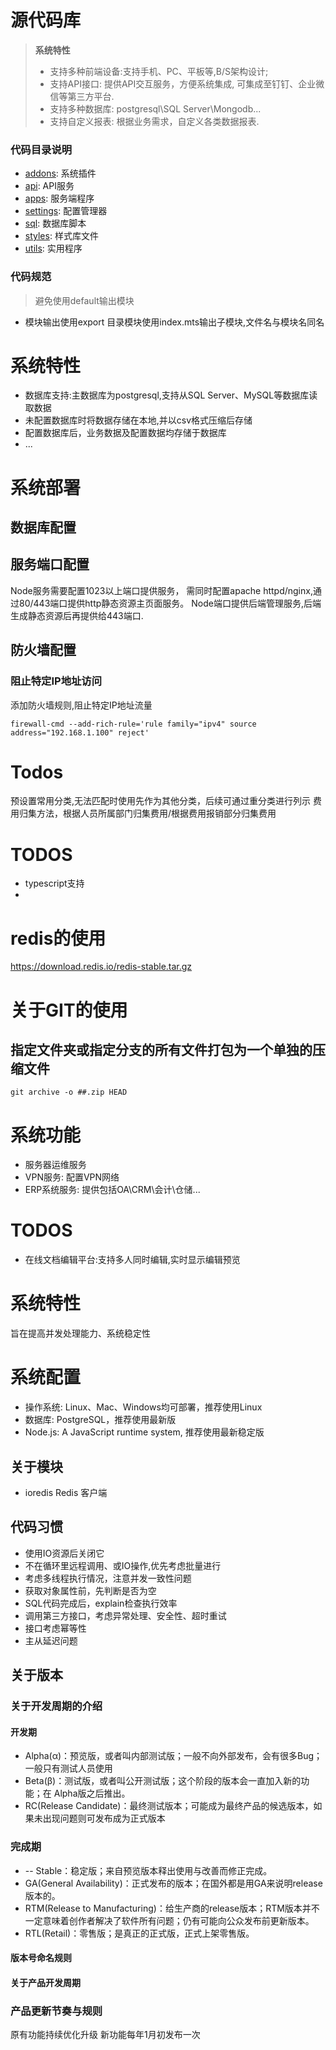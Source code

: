 源代码库
========

> **系统特性**
>
> * 支持多种前端设备:支持手机、PC、平板等,B/S架构设计;
> * 支持API接口: 提供API交互服务，方便系统集成, 可集成至钉钉、企业微信等第三方平台.
> * 支持多种数据库: postgresql\SQL Server\Mongodb...
> * 支持自定义报表: 根据业务需求，自定义各类数据报表.


### 代码目录说明

* [addons](./addons/README.md): 系统插件
* [api](./api/README.md): API服务
* [apps](./apps/README.md): 服务端程序 
* [settings](./settings/README.md): 配置管理器 
* [sql](./sql/README.md): 数据库脚本
* [styles](./styles/README.md): 样式库文件
* [utils](./utils): 实用程序

### 代码规范 

> 避免使用default输出模块

* 模块输出使用export 目录模块使用index.mts输出子模块,文件名与模块名同名


# 系统特性

* 数据库支持:主数据库为postgresql,支持从SQL Server、MySQL等数据库读取数据
* 未配置数据库时将数据存储在本地,并以csv格式压缩后存储
* 配置数据库后，业务数据及配置数据均存储于数据库
* ...

# 系统部署

## 数据库配置


## 服务端口配置

Node服务需要配置1023以上端口提供服务，
需同时配置apache httpd/nginx,通过80/443端口提供http静态资源主页面服务。
Node端口提供后端管理服务,后端生成静态资源后再提供给443端口.

## 防火墙配置

### 阻止特定IP地址访问


添加防火墙规则,阻止特定IP地址流量

```shell
firewall-cmd --add-rich-rule='rule family="ipv4" source address="192.168.1.100" reject'
```

# Todos

预设置常用分类,无法匹配时使用先作为其他分类，后续可通过重分类进行列示
费用归集方法，根据人员所属部门归集费用/根据费用报销部分归集费用


# TODOS

* typescript支持
* 


# redis的使用

https://download.redis.io/redis-stable.tar.gz

# 关于GIT的使用



## 指定文件夹或指定分支的所有文件打包为一个单独的压缩文件

```
git archive -o ##.zip HEAD
```

# 系统功能

* 服务器运维服务
* VPN服务: 配置VPN网络
* ERP系统服务: 提供包括OA\CRM\会计\仓储... 

# TODOS

* 在线文档编辑平台:支持多人同时编辑,实时显示编辑预览

# 系统特性

旨在提高并发处理能力、系统稳定性

# 系统配置

* 操作系统: Linux、Mac、Windows均可部署，推荐使用Linux
* 数据库: PostgreSQL，推荐使用最新版
* Node.js: A JavaScript runtime system, 推荐使用最新稳定版

## 关于模块

* ioredis Redis 客户端

## 代码习惯

* 使用IO资源后关闭它
* 不在循环里远程调用、或IO操作,优先考虑批量进行
* 考虑多线程执行情况，注意并发一致性问题
* 获取对象属性前，先判断是否为空
* SQL代码完成后，explain检查执行效率
* 调用第三方接口，考虑异常处理、安全性、超时重试
* 接口考虑幂等性
* 主从延迟问题

## 关于版本


### 关于开发周期的介绍

#### 开发期

* Alpha(α)：预览版，或者叫内部测试版；一般不向外部发布，会有很多Bug；一般只有测试人员使用
* Beta(β)：测试版，或者叫公开测试版；这个阶段的版本会一直加入新的功能；在 Alpha版之后推出。
* RC(Release Candidate)：最终测试版本；可能成为最终产品的候选版本，如果未出现问题则可发布成为正式版本

### 完成期

* -- Stable：稳定版；来自预览版本释出使用与改善而修正完成。
* GA(General Availability)：正式发布的版本；在国外都是用GA来说明release版本的。
* RTM(Release to Manufacturing)：给生产商的release版本；RTM版本并不一定意味着创作者解决了软件所有问题；仍有可能向公众发布前更新版本。
* RTL(Retail)：零售版；是真正的正式版，正式上架零售版。

#### 版本号命名规则

#### 关于产品开发周期

### 产品更新节奏与规则

原有功能持续优化升级
新功能每年1月初发布一次
